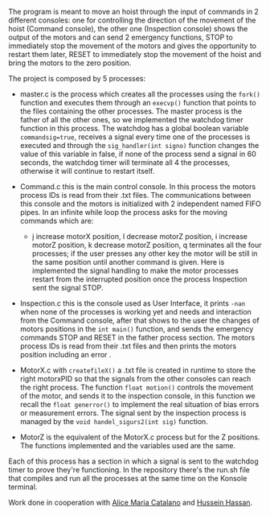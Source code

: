 The program is meant to move an hoist through the input of commands in 2 different consoles: 
one for controlling the direction of the movement of the hoist (Command console), the other one (Inspection console) shows the output of the motors and can send 2 emergency functions, STOP to immediately stop the movement of the motors and gives the opportunity to restart them later, RESET to immediately stop the movement of the hoist and bring the motors to the zero position.

The project is composed by 5 processes:

* master.c is the process which creates all the processes using the `fork()` function and executes them through an `execvp()` function that points to the files containing the other processes. The master process is the father of all the other ones, so we implemented the watchdog timer function in this process. The watchdog has a global boolean variable `commandsig=true`, receives a signal every time one of the processes is executed and through the `sig_handler(int signo)` function changes the value of this variable in false, if none of the process send a signal in 60 seconds, the watchdog timer will terminate all 4 the processes, otherwise it will continue to restart itself.

* Command.c this is the main control console. In this process the motors process IDs is read from their .txt files. The communications between this console and the motors is initialized with 2 independent named FIFO pipes. In an infinite while loop the process asks for the moving commands which are: 
  * j increase motorX position, l decrease motorZ position, i increase motorZ position, k decrease motorZ position, q terminates all the four processes; if the user presses any other key the motor will be still in the same position until another command is given. Here is implemented the signal handling to make the motor processes restart from the interrupted position once the process Inspection sent the signal STOP.

* Inspection.c this is the console used as User Interface, it prints `-nan` when none of the processes is working yet and needs and interaction from the Command console, after that shows to the user the changes of motors positions in the `int main()` function, and sends the emergency commands STOP and RESET in the father process section. The motors process IDs is read from their .txt files and then prints the motors position including an error .

* MotorX.c with `createfileX()` a .txt file is created in runtime to store the right motorxPID so that the signals from the other consoles can reach the right process. The function `float motion()` controls the movement of the motor, and sends it to the inspection console, in this function we recall the `float generror()` to implement the real situation of bias errors or measurement errors. The signal sent by the inspection process is managed by the `void handel_sigurs2(int sig)` function. 

* MotorZ is the equivalent of the MotorX.c process but for the Z positions. The functions implemented and the variables used are the same.

Each of this process has a section in which a signal is sent to the watchdog timer to prove they're functioning.
In the repository there's the run.sh file that compiles and run all the processes at the same time on the Konsole terminal. 

Work done in cooperation with [Alice Maria Catalano](https://github.com/AliceCatalano) and [Hussein Hassan](https://github.com/husseinfd97).
